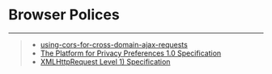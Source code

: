 # Browser Polices
--------------------------------

>* [using-cors-for-cross-domain-ajax-requests](http://techblog.constantcontact.com/software-development/using-cors-for-cross-domain-ajax-requests/)
>* [The Platform for Privacy Preferences 1.0 Specification](http://www.w3.org/TR/P3P/)
>* [XMLHttpRequest Level 1) Specification](http://www.w3.org/TR/XMLHttpRequest/)
